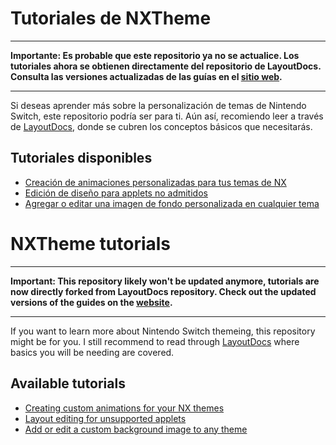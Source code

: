 # Tutoriales de NXTheme

---

**Importante: Es probable que este repositorio ya no se actualice. Los tutoriales ahora se obtienen directamente del repositorio de LayoutDocs. Consulta las versiones actualizadas de las guías en el [sitio web](https://layoutdocs.themezer.net).**

---

Si deseas aprender más sobre la personalización de temas de Nintendo Switch, este repositorio podría ser para ti. Aún así, recomiendo leer a través de [LayoutDocs](https://layoutdocs.themezer.net), donde se cubren los conceptos básicos que necesitarás.

## Tutoriales disponibles

- [Creación de animaciones personalizadas para tus temas de NX](https://github.com/ElGatoFiestero/NXTheme-tutoriales/blob/main/anims/tuto_anims.md)
- [Edición de diseño para applets no admitidos](https://github.com/ElGatoFiestero/NXTheme-tutoriales/blob/main/layouts/uns_applets/uns_applets.md)
- [Agregar o editar una imagen de fondo personalizada en cualquier tema](https://github.com/ElGatoFiestero/NXTheme-tutoriales/blob/main/layouts/custom-bg.md)



# NXTheme tutorials

---

**Important: This repository likely won't be updated anymore, tutorials are now directly forked from LayoutDocs repository. Check out the updated versions of the guides on the [website](https://layoutdocs.themezer.net).**

---

If you want to learn more about Nintendo Switch themeing, this repository might be for you. I still recommend to read through [LayoutDocs](https://layoutdocs.themezer.net) where basics you will be needing are covered.

## Available tutorials

- [Creating custom animations for your NX themes](https://github.com/Kalyvara/NXTheme-tutorials/blob/main/anims/tuto_anims.md)
- [Layout editing for unsupported applets](https://github.com/Kalyvara/NXTheme-tutorials/blob/main/layouts/uns_applets/uns_applets.md)
- [Add or edit a custom background image to any theme](https://github.com/Kalyvara/NXTheme-tutorials/blob/main/layouts/custom-bg.md)
